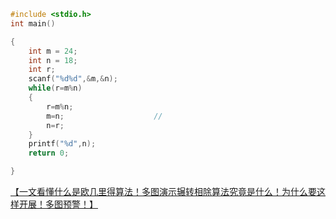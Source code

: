 ```C
#include <stdio.h>
int main()

{    
    int m = 24;
    int n = 18;
    int r;
    scanf("%d%d",&m,&n);
    while(r=m%n)
    {
        r=m%n;
        m=n;                    //
        n=r;           
    }
    printf("%d",n);
    return 0;

}
```


[【一文看懂什么是欧几里得算法！多图演示辗转相除算法究竟是什么！为什么要这样开展！多图预警！】](https://mbd.baidu.com/ma/s/tlNclAqk)